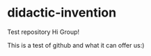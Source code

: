 # didactic-invention
Test repository 
Hi Group! 

This is a test of github and what it can offer us:)
